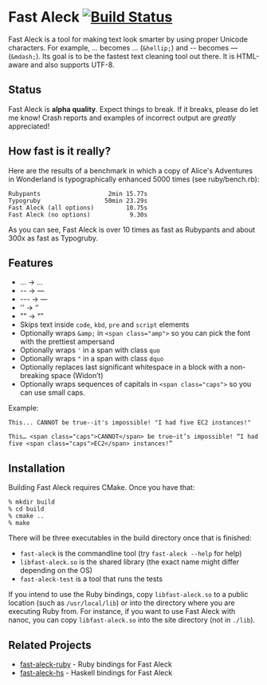 # Fast Aleck [![Build Status](https://secure.travis-ci.org/ddfreyne/fast-aleck.png)](http://travis-ci.org/ddfreyne/fast-aleck)

Fast Aleck is a tool for making text look smarter by using proper Unicode characters. For example, ... becomes … (`&hellip;`) and -- becomes — (`&mdash;`). Its goal is to be the fastest text cleaning tool out there. It is HTML-aware and also supports UTF-8.

Status
------

Fast Aleck is **alpha quality**. Expect things to break. If it breaks, please do let me know! Crash reports and examples of incorrect output are *greatly* appreciated!

How fast is it really?
----------------------

Here are the results of a benchmark in which a copy of Alice's Adventures in Wonderland is typographically enhanced 5000 times (see ruby/bench.rb):

	Rubypants                   2min 15.77s
	Typogruby                  50min 23.29s
	Fast Aleck (all options)         10.75s
	Fast Aleck (no options)           9.30s

As you can see, Fast Aleck is over 10 times as fast as Rubypants and about 300x as fast as Typogruby.

Features
--------

* ... → …
* -- → —
* --- → —
* '' → ‘’
* "" → “”
* Skips text inside `code`, `kbd`, `pre` and `script` elements
* Optionally wraps `&amp;` in `<span class="amp">` so you can pick the font with the prettiest ampersand
* Optionally wraps `'` in a span with class `quo`
* Optionally wraps `"` in a span with class `dquo`
* Optionally replaces last significant whitespace in a block with a non-breaking space (Widon’t)
* Optionally wraps sequences of capitals in `<span class="caps">` so you can use small caps.

Example:

	This... CANNOT be true--it's impossible! "I had five EC2 instances!"

	This… <span class="caps">CANNOT</span> be true—it’s impossible! “I had five <span class="caps">EC2</span> instances!”

Installation
------------

Building Fast Aleck requires CMake. Once you have that:

	% mkdir build
	% cd build
	% cmake ..
	% make

There will be three executables in the build directory once that is finished:

* `fast-aleck` is the commandline tool (try `fast-aleck --help` for help)
* `libfast-aleck.so` is the shared library (the exact name might differ depending on the OS)
* `fast-aleck-test` is a tool that runs the tests

If you intend to use the Ruby bindings, copy `libfast-aleck.so` to a public location (such as `/usr/local/lib`) or into the directory where you are executing Ruby from. For instance, if you want to use Fast Aleck with nanoc, you can copy `libfast-aleck.so` into the site directory (not in `./lib`).

Related Projects
----------------

* [fast-aleck-ruby](https://github.com/ddfreyne/fast-aleck-ruby) - Ruby bindings for Fast Aleck
* [fast-aleck-hs](https://github.com/jaspervdj/fast-aleck-hs) - Haskell bindings for Fast Aleck
